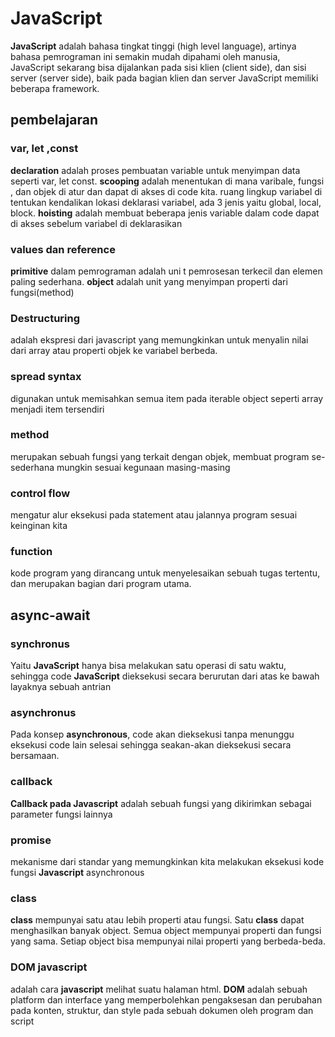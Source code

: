 # JavaScript

**JavaScript** adalah bahasa tingkat tinggi (high level language), artinya bahasa pemrograman ini semakin mudah dipahami oleh manusia, JavaScript sekarang bisa dijalankan pada sisi klien (client side), dan sisi server (server side), baik pada bagian klien dan server JavaScript memiliki beberapa framework.

## pembelajaran

### var, let ,const

**declaration** adalah proses pembuatan variable untuk menyimpan data seperti var, let const.
**scooping** adalah menentukan di mana varibale, fungsi , dan objek di atur dan dapat di akses di code kita. ruang lingkup variabel di tentukan kendalikan lokasi deklarasi variabel, ada 3 jenis yaitu global, local, block.
**hoisting** adalah membuat beberapa jenis variable dalam code dapat di akses sebelum variabel di deklarasikan

### values dan reference

**primitive** dalam pemrograman adalah uni t pemrosesan terkecil dan elemen paling sederhana.
**object** adalah unit yang menyimpan properti dari fungsi(method)

### Destructuring

adalah ekspresi dari javascript yang memungkinkan untuk menyalin nilai dari array atau properti objek ke variabel berbeda.

### spread syntax

digunakan untuk memisahkan semua item pada iterable object seperti array menjadi item tersendiri

### method

merupakan sebuah fungsi yang terkait dengan objek, membuat program se-sederhana mungkin sesuai kegunaan masing-masing

### control flow

mengatur alur eksekusi pada statement atau jalannya program sesuai keinginan kita

### function

kode program yang dirancang untuk menyelesaikan sebuah tugas tertentu, dan merupakan bagian dari program utama.

## async-await

### synchronus

Yaitu **JavaScript** hanya bisa melakukan satu operasi di satu waktu, sehingga code **JavaScript** dieksekusi secara berurutan dari atas ke bawah layaknya sebuah antrian

### asynchronus

Pada konsep **asynchronous**, code akan dieksekusi tanpa menunggu eksekusi code lain selesai sehingga seakan-akan dieksekusi secara bersamaan.

### callback

**Callback pada Javascript** adalah sebuah fungsi yang dikirimkan sebagai parameter fungsi lainnya

### promise

mekanisme dari standar yang memungkinkan kita melakukan eksekusi kode fungsi **Javascript** asynchronous

### class

**class** mempunyai satu atau lebih properti atau fungsi. Satu **class** dapat menghasilkan banyak object. Semua object mempunyai properti dan fungsi yang sama. Setiap object bisa mempunyai nilai properti yang berbeda-beda.

### DOM javascript

adalah cara **javascript** melihat suatu halaman html. **DOM** adalah sebuah platform dan interface yang memperbolehkan pengaksesan dan perubahan pada konten, struktur, dan style pada sebuah dokumen oleh program dan script
